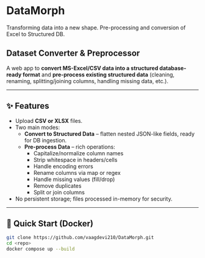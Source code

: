 # DataMorph
Transforming data into a new shape. Pre-processing and conversion of Excel to Structured DB.

## Dataset Converter & Preprocessor

A web app to **convert MS-Excel/CSV data into a structured database-ready format** and **pre-process existing structured data** (cleaning, renaming, splitting/joining columns, handling missing data, etc.).

---

## ✨ Features
- Upload **CSV or XLSX** files.
- Two main modes:
  - **Convert to Structured Data** – flatten nested JSON-like fields, ready for DB ingestion.
  - **Pre-process Data** – rich operations:
    - Capitalize/normalize column names
    - Strip whitespace in headers/cells
    - Handle encoding errors
    - Rename columns via map or regex
    - Handle missing values (fill/drop)
    - Remove duplicates
    - Split or join columns
- No persistent storage; files processed in-memory for security.

---

## 🚀 Quick Start (Docker)

```bash
git clone https://github.com/vaagdevi210/DataMorph.git
cd <repo>
docker compose up --build
